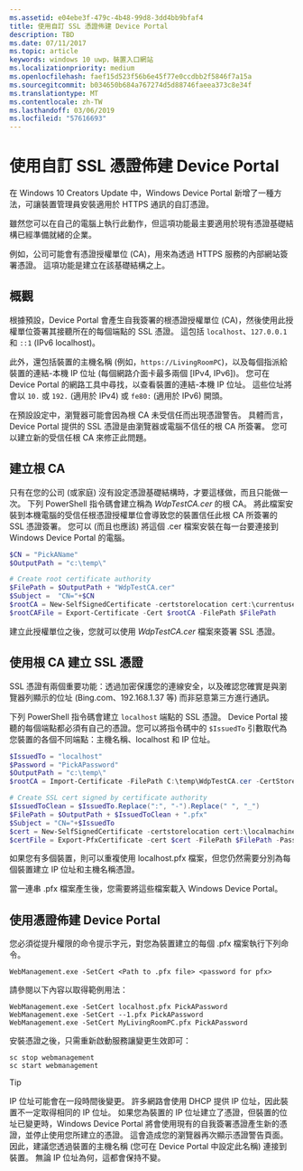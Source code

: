 ```yaml
---
ms.assetid: e04ebe3f-479c-4b48-99d8-3dd4bb9bfaf4
title: 使用自訂 SSL 憑證佈建 Device Portal
description: TBD
ms.date: 07/11/2017
ms.topic: article
keywords: windows 10 uwp，裝置入口網站
ms.localizationpriority: medium
ms.openlocfilehash: faef15d523f56b6e45f77e0ccdbb2f5846f7a15a
ms.sourcegitcommit: b034650b684a767274d5d88746faeea373c8e34f
ms.translationtype: MT
ms.contentlocale: zh-TW
ms.lasthandoff: 03/06/2019
ms.locfileid: "57616693"
---
```

# <a name="provision-device-portal-with-a-custom-ssl-certificate"></a>使用自訂 SSL 憑證佈建 Device Portal
在 Windows 10 Creators Update 中，Windows Device Portal 新增了一種方法，可讓裝置管理員安裝適用於 HTTPS 通訊的自訂憑證。 

雖然您可以在自己的電腦上執行此動作，但這項功能最主要適用於現有憑證基礎結構已經準備就緒的企業。  

例如，公司可能會有憑證授權單位 (CA)，用來為透過 HTTPS 服務的內部網站簽署憑證。 這項功能是建立在該基礎結構之上。 

## <a name="overview"></a>概觀
根據預設，Device Portal 會產生自我簽署的根憑證授權單位 (CA)，然後使用此授權單位簽署其接聽所在的每個端點的 SSL 憑證。 這包括 `localhost`、`127.0.0.1` 和 `::1` (IPv6 localhost)。

此外，還包括裝置的主機名稱 (例如，`https://LivingRoomPC`)，以及每個指派給裝置的連結-本機 IP 位址 (每個網路介面卡最多兩個 [IPv4, IPv6])。 您可在 Device Portal 的網路工具中尋找，以查看裝置的連結-本機 IP 位址。 這些位址將會以 `10.` 或 `192.` (適用於 IPv4) 或 `fe80:` (適用於 IPv6) 開頭。 

在預設設定中，瀏覽器可能會因為根 CA 未受信任而出現憑證警告。 具體而言，Device Portal 提供的 SSL 憑證是由瀏覽器或電腦不信任的根 CA 所簽署。 您可以建立新的受信任根 CA 來修正此問題。

## <a name="create-a-root-ca"></a>建立根 CA

只有在您的公司 (或家庭) 沒有設定憑證基礎結構時，才要這樣做，而且只能做一次。 下列 PowerShell 指令碼會建立稱為 _WdpTestCA.cer_ 的根 CA。 將此檔案安裝到本機電腦的受信任根憑證授權單位會導致您的裝置信任此根 CA 所簽署的 SSL 憑證簽署。 您可以 (而且也應該) 將這個 .cer 檔案安裝在每一台要連接到 Windows Device Portal 的電腦。  

```PowerShell
$CN = "PickAName"
$OutputPath = "c:\temp\"

# Create root certificate authority
$FilePath = $OutputPath + "WdpTestCA.cer"
$Subject =  "CN="+$CN
$rootCA = New-SelfSignedCertificate -certstorelocation cert:\currentuser\my -Subject $Subject -HashAlgorithm "SHA512" -KeyUsage CertSign,CRLSign
$rootCAFile = Export-Certificate -Cert $rootCA -FilePath $FilePath
```

建立此授權單位之後，您就可以使用 _WdpTestCA.cer_ 檔案來簽署 SSL 憑證。 

## <a name="create-an-ssl-certificate-with-the-root-ca"></a>使用根 CA 建立 SSL 憑證

SSL 憑證有兩個重要功能：透過加密保護您的連線安全，以及確認您確實是與瀏覽器列顯示的位址 (Bing.com、192.168.1.37 等) 而非惡意第三方進行通訊。

下列 PowerShell 指令碼會建立 `localhost` 端點的 SSL 憑證。 Device Portal 接聽的每個端點都必須有自己的憑證。您可以將指令碼中的 `$IssuedTo` 引數取代為您裝置的各個不同端點：主機名稱、localhost 和 IP 位址。

```PowerShell
$IssuedTo = "localhost"
$Password = "PickAPassword"
$OutputPath = "c:\temp\"
$rootCA = Import-Certificate -FilePath C:\temp\WdpTestCA.cer -CertStoreLocation Cert:\CurrentUser\My\

# Create SSL cert signed by certificate authority
$IssuedToClean = $IssuedTo.Replace(":", "-").Replace(" ", "_")
$FilePath = $OutputPath + $IssuedToClean + ".pfx"
$Subject = "CN="+$IssuedTo
$cert = New-SelfSignedCertificate -certstorelocation cert:\localmachine\my -Subject $Subject -DnsName $IssuedTo -Signer $rootCA -HashAlgorithm "SHA512"
$certFile = Export-PfxCertificate -cert $cert -FilePath $FilePath -Password (ConvertTo-SecureString -String $Password -Force -AsPlainText)
```

如果您有多個裝置，則可以重複使用 localhost.pfx 檔案，但您仍然需要分別為每個裝置建立 IP 位址和主機名稱憑證。

當一連串 .pfx 檔案產生後，您需要將這些檔案載入 Windows Device Portal。 

## <a name="provision-device-portal-with-the-certifications"></a>使用憑證佈建 Device Portal

您必須從提升權限的命令提示字元，對您為裝置建立的每個 .pfx 檔案執行下列命令。

```
WebManagement.exe -SetCert <Path to .pfx file> <password for pfx> 
```

請參閱以下內容以取得範例用法：
```
WebManagement.exe -SetCert localhost.pfx PickAPassword
WebManagement.exe -SetCert --1.pfx PickAPassword
WebManagement.exe -SetCert MyLivingRoomPC.pfx PickAPassword
```

安裝憑證之後，只需重新啟動服務讓變更生效即可：

```
sc stop webmanagement
sc start webmanagement
```

> [!TIP]
> IP 位址可能會在一段時間後變更。
許多網路會使用 DHCP 提供 IP 位址，因此裝置不一定取得相同的 IP 位址。 如果您為裝置的 IP 位址建立了憑證，但裝置的位址已變更時，Windows Device Portal 將會使用現有的自我簽署憑證產生新的憑證，並停止使用您所建立的憑證。 這會造成您的瀏覽器再次顯示憑證警告頁面。 因此，建議您透過裝置的主機名稱 (您可在 Device Portal 中設定此名稱) 連接到裝置。 無論 IP 位址為何，這都會保持不變。
